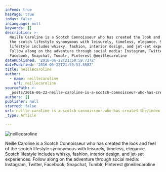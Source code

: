 ```yaml
---
inFeed: true
hasPage: true
inNav: false
inLanguage: null
keywords: []
description: >-
  Neille Caroline is a Scotch Connoisseur who has created the look and feel of
  the scotch lifestyle synonymous with leisurely, timeless, elegance. Scotch
  lifestyle includes whisky, fashion, interior design, and jet-set experiences.
  Follow along on the adventure through social media: Instagram, Twitter,
  Facebook, Snapchat, Tumblr, Pinterest @neillecaroline
datePublished: '2016-06-22T21:59:59.737Z'
dateModified: '2016-06-22T21:59:53.558Z'
title: neillecaroline
author:
  - name: neillecaroline
    url: neillecaroline
sourcePath: >-
  _posts/2016-06-22-neille-caroline-is-a-scotch-connoisseur-who-has-created-the.md
authors: []
publisher: null
starred: false
url: neille-caroline-is-a-scotch-connoisseur-who-has-created-the/index.html
_type: Article

---
```

![neillecaroline](https://the-grid-user-content.s3-us-west-2.amazonaws.com/6a80526f-0875-4a7f-acba-a7556d1cc9de.jpg)

Neille Caroline is a Scotch Connoisseur who has created the look and feel of the scotch lifestyle synonymous with leisurely, timeless, elegance. Scotch lifestyle includes whisky, fashion, interior design, and jet-set experiences. Follow along on the adventure through social media: Instagram, Twitter, Facebook, Snapchat, Tumblr, Pinterest @neillecaroline